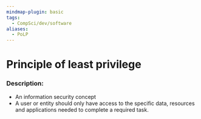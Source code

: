 ```yaml
---
mindmap-plugin: basic
tags:
  - CompSci/dev/software
aliases:
  - PoLP
---
```

# Principle of least privilege
### Description:
- An information security concept
- A user or entity should only have access to the specific data, resources and applications needed to complete a required task.